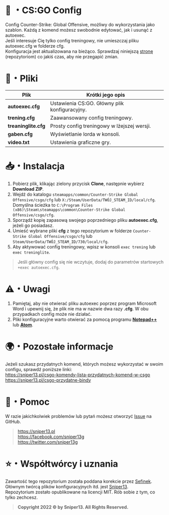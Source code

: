 # 🔫 ・CS:GO Config
Config Counter-Strike: Global Offensive, możliwy do wykorzystania jako szablon. Każdą z komend możesz swobodnie edytować, jak i usunąć z autoexec.  
Jeśli interesuje Cię tylko config treningowy, nie umieszczaj pliku autoexec.cfg w folderze cfg.  
Konfiguracja jest aktualizowana na bieżąco. Sprawdzaj niniejszą [stronę](https://github.com/XIIIG/CS-GO-Config) (repozytoriom) co jakiś czas, aby nie przegapić zmian.

# 📂・Pliki
| Plik                 | Krótki jego opis                              |
|----------------------|-----------------------------------------------|
| **autoexec.cfg**     | Ustawienia CS:GO. Główny plik konfiguracyjny. |
| **trening.cfg**      | Zaawansowany config treningowy.               |
| **treaninglite.cfg** | Prosty config treningowy w lżejszej wersji.   |
| **gaben.cfg**        | Wyświetlanie lorda w konsoli.                 |
| **video.txt**        | Ustawienia graficzne gry.                     |

# 📥・Instalacja
1. Pobierz plik, klikając zielony przycisk **Clone**, następnie wybierz **Download ZIP**.
2. Wejdź do katalogu `steamapps/common/Counter-Strike Global Offensive/csgo/cfg` lub `X:/Steam/UserData/TWÓJ_STEAM_ID/local/cfg`.  
Domyślna ścieżka to `C:\Program Files (x86)\Steam\steamapps\common\Counter-Strike Global Offensive/csgo/cfg`.
3. Sporządź kopię zapasową swojego poprzedniego pliku **autoexec.cfg**, jeżeli go posiadasz.
4. Umieść wybrane pliki **cfg** z tego repozytorium w folderze `Counter-Strike Global Offensive/csgo/cfg` lub `Steam/UserData/TWÓJ_STEAM_ID/730/local/cfg`.
5. Aby aktywować config treningowy, wpisz w konsoli `exec trening` lub `exec treninglite`.

> Jeśli główny config się nie wczytuje, dodaj do parametrów startowych `+exec autoexec.cfg`.

# ⚠️・Uwagi
1. Pamiętaj, aby nie otwierać pliku autoexec poprzez program Microsoft Word i upewnij się, że plik nie ma w nazwie dwa razy **.cfg**. W obu przypadkach config może nie działać.
2. Pliki konfiguracyjne warto otwierać za pomocą programu [**Notepad++**](https://notepad-plus-plus.org/downloads) lub [**Atom**](https://atom.io).

# 🌍・Pozostałe informacje
Jeżeli szukasz przydatnych komend, których możesz wykorzystać w swoim configu, sprawdź poniższe linki:  
https://sniper13.pl/csgo-komendy-lista-przydatnych-komend-w-csgo  
https://sniper13.pl/csgo-przydatne-bindy

# 🤝・Pomoc
W razie jakichkolwiek problemów lub pytań możesz otworzyć [Issue](https://github.com/XIIIG/CS-GO-Config/issues) na GitHub.

> https://sniper13.pl  
> https://facebook.com/sniper13g  
> https://twitter.com/sniper13g

# ⭐・Współtwórcy i uznania
Zawartość tego repozytorium została poddana korekcie przez [Sefinek](https://github.com/sefinek24).  
Głównym twórcą plików konfiguracyjnych itd. jest [Sniper13](https://github.com/XIIIG).  
Repozytorium zostało opublikowane na licencji MIT. Rób sobie z tym, co tylko zechcesz.

> **Copyright 2022 © by Sniper13. All Rights Reserved.**